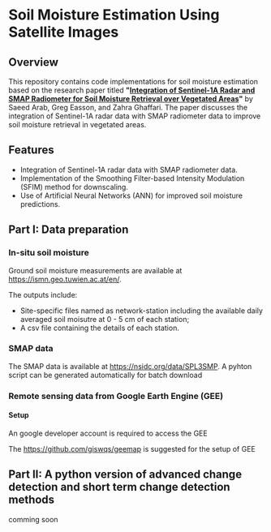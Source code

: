 # Soil Moisture Estimation Using Satellite Images
## Overview
This repository contains code implementations for soil moisture estimation based on the research paper titled **"[Integration of Sentinel-1A Radar and SMAP Radiometer for Soil Moisture Retrieval over Vegetated Areas](https://www.researchgate.net/publication/379454081_Integration_of_Sentinel-1A_Radar_and_SMAP_Radiometer_for_Soil_Moisture_Retrieval_over_Vegetated_Areas)"** by Saeed Arab, Greg Easson, and Zahra Ghaffari. The paper discusses the integration of Sentinel-1A radar data with SMAP radiometer data to improve soil moisture retrieval in vegetated areas.

## Features
- Integration of Sentinel-1A radar data with SMAP radiometer data.
- Implementation of the Smoothing Filter-based Intensity Modulation (SFIM) method for downscaling.
- Use of Artificial Neural Networks (ANN) for improved soil moisture predictions.

## Part I: Data preparation

### In-situ soil moisture
Ground soil moisture measurements are available at https://ismn.geo.tuwien.ac.at/en/.

The outputs include: 
- Site-specific files named as network-station including the available daily averaged soil moisutre at 0 - 5 cm of each station;
- A csv file containing the details of each station.

### SMAP data
The SMAP data is available at https://nsidc.org/data/SPL3SMP. A pyhton script can be generated automatically for batch download

### Remote sensing data from Google Earth Engine (GEE)
#### Setup
An google developer account is required to access the GEE

The https://github.com/giswqs/geemap is suggested for the setup of GEE

## Part II: A python version of advanced change detection and short term change detection methods
comming soon
